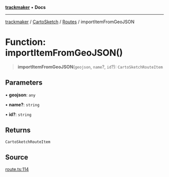[**trackmaker**](../../../../../index.md) • **Docs**

***

[trackmaker](../../../../../globals.md) / [CartoSketch](../../../index.md) / [Routes](../index.md) / importItemFromGeoJSON

# Function: importItemFromGeoJSON()

> **importItemFromGeoJSON**(`geojson`, `name`?, `id`?): `CartoSketchRouteItem`

## Parameters

• **geojson**: `any`

• **name?**: `string`

• **id?**: `string`

## Returns

`CartoSketchRouteItem`

## Source

[route.ts:114](https://github.com/Anson2251/trackmaker/blob/0370d3a06207a9d77c9f82b6a817216c8649e9c8/src/utils/cartosketch/route.ts#L114)
